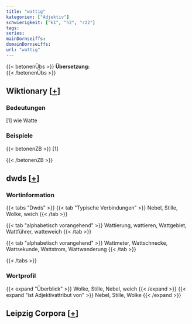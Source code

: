 ```yaml
---
title: "wattig"
kategorien: ["Adjektiv"]
schwierigkeit: ["k1", "h2", "r22"]
tags:
series:
mainDornseiffs:
domainDornseiffs:
url: "wattig"
---
```


{{< betonenÜbs >}}
**Übersetzung:**  
{{< /betonenÜbs >}}

## Wiktionary [[+](https://de.wiktionary.org/wiki/wattig)]

### Bedeutungen
[1] wie Watte  

### Beispiele
{{< betonenZB >}}
[1]  

{{< /betonenZB >}}


## dwds [[+](https://www.dwds.de/wb/wattig)]

### Wortinformation
{{< tabs "Dwds" >}}
{{< tab "Typische Verbindungen" >}}
Nebel, Stille, Wolke, weich
{{< /tab >}}

{{< tab "alphabetisch vorangehend" >}}
Wattierung, wattieren, Wattgebiet, Wattführer, watteweich
{{< /tab >}}

{{< tab "alphabetisch vorangehend" >}}
Wattmeter, Wattschnecke, Wattsekunde, Wattstrom, Wattwanderung
{{< /tab >}}

{{< /tabs >}}

### Wortprofil
{{< expand "Überblick" >}} Wolke, Stille, Nebel, weich {{< /expand >}}
{{< expand "ist Adjektivattribut von" >}} Nebel, Stille, Wolke {{< /expand >}}

## Leipzig Corpora [[+](https://corpora.uni-leipzig.de/en/res?word=wattig&corpusId=deu_newscrawl-public_2018)]

